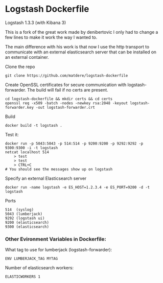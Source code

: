 # Logstash Dockerfile

Logstash 1.3.3 (with Kibana 3)

This is a fork of the great work made by denibertovic
I only had to change a few lines to make it work the way I wanted to. 

The main difference with his work is that now I use the http transport to communicate with an external elasticsearch server that can be installed on an external container. 


Clone the repo

    git clone https://github.com/matdere/logstash-dockerfile

Create OpenSSL certificates for secure communication with logstash-forwarder.
The build will fail if no certs are present.

    cd logstash-dockerfile && mkdir certs && cd certs
    openssl req -x509 -batch -nodes -newkey rsa:2048 -keyout logstash-forwarder.key -out logstash-forwarder.crt

Build

    docker build -t logstash .

Test it:

    docker run -p 5043:5043 -p 514:514 -p 9200:9200 -p 9292:9292 -p 9300:9300 -i -t logstash
    netcat localhost 514
        > test
        > test
        > CTRL+C
    # You should see the messages show up on logstash

Specify an external Elasticsearch server

    docker run -name logstash -e ES_HOST=1.2.3.4 -e ES_PORT=9200 -d -t logstash

Ports

    514  (syslog)
    5043 (lumberjack)
    9292 (logstash ui)
    9200 (elasticsearch)
    9300 (elasticsearch)


### Other Evironment Variables in Dockerfile:

What tag to use for lumberjack (logstash-forwarder):
    
    ENV LUMBERJACK_TAG MYTAG

Number of elasticsearch workers:
    
    ELASTICWORKERS 1
